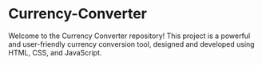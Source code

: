 # Currency-Converter
Welcome to the Currency Converter repository! This project is a powerful and user-friendly currency conversion tool, designed and developed using HTML, CSS, and JavaScript.
